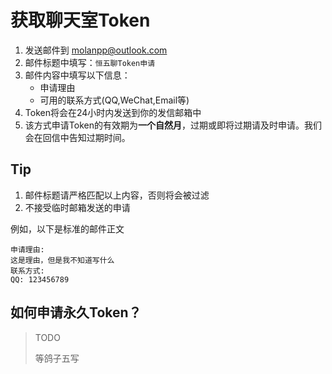 # 获取聊天室Token

1. 发送邮件到 molanpp@outlook.com
2. 邮件标题中填写：`恒五聊Token申请`
3. 邮件内容中填写以下信息：
    - 申请理由
    - 可用的联系方式(QQ,WeChat,Email等)
4. Token将会在24小时内发送到你的发信邮箱中
5. 该方式申请Token的有效期为**一个自然月**，过期或即将过期请及时申请。我们会在回信中告知过期时间。

## Tip
1. 邮件标题请严格匹配以上内容，否则将会被过滤
2. 不接受临时邮箱发送的申请

例如，以下是标准的邮件正文
```plaintext
申请理由:
这是理由，但是我不知道写什么
联系方式:
QQ: 123456789
```

## 如何申请永久Token？

> TODO
>
> 等鸽子五写
